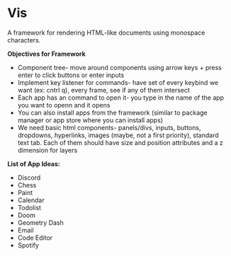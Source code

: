 # Vis
A framework for rendering HTML-like documents using monospace characters.

**Objectives for Framework**

* Component tree- move around components using arrow keys + press enter to click buttons or enter inputs
* Implement key listener for commands- have set of every keybind we want (ex: cntrl q), every frame, see if any of them intersect
* Each app has an command to open it- you type in the name of the app you want to openn and it opens
* You can also install apps from the framework (similar to package manager or app store where you can install apps)
* We need basic html components- panels/divs, inputs, buttons, dropdowns, hyperlinks, images (maybe, not a first priority), standard text tab. Each of them should have size and position attributes and a z dimension for layers
  





**List of App Ideas:**
* Discord
* Chess
* Paint
* Calendar
* Todolist
* Doom
* Geometry Dash
* Email
* Code Editor
* Spotify 
